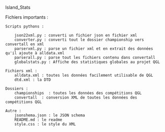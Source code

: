 Island_Stats


Fichiers importants :

	Scripts pythons :
		
		json22xml.py : converti un fichier json en fichier xml
		converter.py : converti tout le dossier championship vers convertall en xml
		parserxml.py : parse un fichier xml et en extrait des données qu'il ajoute à alldata.xml		
		parserall.py : parse tout les fichiers contenu dans convertall 
		globalstats.py : Affiche des statistiques globales au projet QGL

	Fichiers xml :
		alldata.xml : toutes les données facilement utilisable de QGL
		dtd.xml : la DTD

	Dossiers :  
		championships  : toutes les données des compétitions QGL
		convertall  : conversion XML de toutes les données des compétitions QGL 
		
	Autre :
		jsonshema.json : le JSON schema
		README.md : le readme
		style.css : le style du XML
